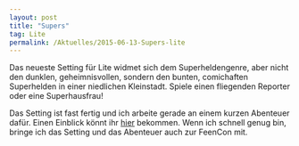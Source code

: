 ```yaml
---
layout: post
title: "Supers"
tag: Lite
permalink: /Aktuelles/2015-06-13-Supers-lite
---
```


Das neueste Setting für Lite widmet sich dem Superheldengenre, aber nicht den dunklen, geheimnisvollen, sondern den bunten, comichaften Superhelden in einer niedlichen Kleinstadt. Spiele einen fliegenden Reporter oder eine Superhausfrau!

Das Setting ist fast fertig und ich arbeite gerade an einem kurzen Abenteuer dafür. Einen Einblick könnt ihr [hier](https://lite.jcgames.de/Settings/Supers/) bekommen. Wenn ich schnell genug bin, bringe ich das Setting und das Abenteuer auch zur FeenCon mit.

